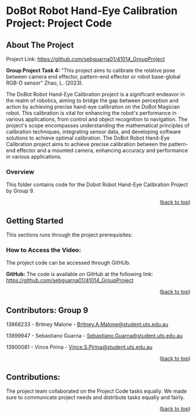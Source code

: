 # DoBot Robot Hand-Eye Calibration Project: Project Code

<!-- ABOUT THE PROJECT -->
## About The Project
Project Link: https://github.com/sebguarna01/41014_GroupProject

**Group Project Task 4:** "This project aims to calibrate the relative pose between camera end effector, pattern-end effector or robot base-global RGB-D sensor" Zhao, L. (2023).

The DoBot Robot Hand-Eye Calibration project is a significant endeavor in the realm of robotics, aiming to bridge the gap between perception and action by achieving precise hand-eye calibration on the DoBot Magician robot. This calibration is vital for enhancing the robot's performance in various applications, from control and object recognition to navigation. The project's scope encompasses understanding the mathematical principles of calibration techniques, integrating sensor data, and developing software solutions to achieve optimal calibration. The DoBot Robot Hand-Eye Calibration project aims to achieve precise calibration between the pattern-end effector and a mounted camera, enhancing accuracy and performance in various applications.

### Overview
This folder contains code for the Dobot Robot Hand-Eye Calibration Project by Group 9.

<p align="right">(<a href="#readme-top">back to top</a>)</p>

<!-- GETTING STARTED -->
## Getting Started
This sections runs through the project prerequisites:

### How to Access the Video:
The project code can be accessed through GitHUb.

**GitHub:**
The code is available on GitHub at the following link: https://github.com/sebguarna01/41014_GroupProject

<p align="right">(<a href="#readme-top">back to top</a>)</p>

<!-- CONTRIBUTORS -->
## Contributors: Group 9
13868233 - Britney Malone - Britney.A.Malone@student.uts.edu.au

13899947 - Sebastiano Guarna - Sebastiano.Guarna@student.uts.edu.au

13900081 - Vince Pirina - Vince.S.Pirina@student.uts.edu.au

<p align="right">(<a href="#readme-top">back to top</a>)</p>

<!-- CONTRIBUTIONS -->
## Contributions:
The project team collaborated on the Project Code tasks equally. We made sure to communicate project needs and distribute tasks equally and fairly.

<p align="right">(<a href="#readme-top">back to top</a>)</p>

